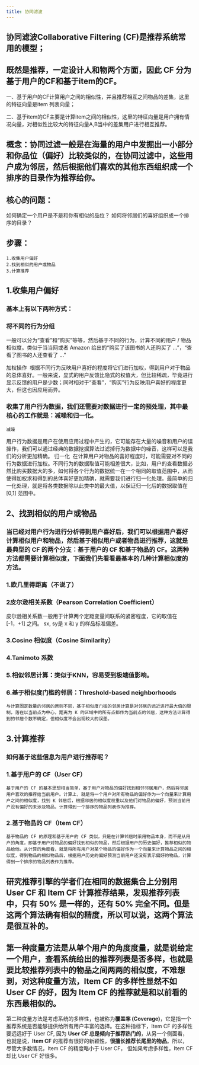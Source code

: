 ```yaml
---
title: 协同滤波
---
```


## 协同滤波Collaborative Filtering (CF)是推荐系统常用的模型；
## 既然是推荐，一定设计人和物两个方面，因此 CF 分为基于用户的CF和基于item的CF。

一、基于用户的CF计算用户之间的相似性，并且推荐相互之间物品的差集，这里的特征向量是item 列表向量；

二、基于item的CF主要是计算item之间的相似性，这里的特征向量是用户拥有情况向量，对相似性比较大的特征向量A,B当中的差集用户进行相互推荐。
## 概念：协同过滤一般是在海量的用户中发掘出一小部分和你品位（偏好）比较类似的，在协同过滤中，这些用户成为邻居，然后根据他们喜欢的其他东西组织成一个排序的目录作为推荐给你。
## 核心的问题：
如何确定一个用户是不是和你有相似的品位？
如何将邻居们的喜好组织成一个排序的目录？
## 步骤：
    1.收集用户偏好
    2.找到相似的用户或物品
    3.计算推荐
## 1.收集用户偏好
### 基本上有以下两种方式：
### 将不同的行为分组 
一般可以分为“查看”和“购买”等等，然后基于不同的行为，计算不同的用户 / 物品相似度。类似于当当网或者 Amazon 给出的“购买了该图书的人还购买了 ...”，“查看了图书的人还查看了 ...”

加权操作 
根据不同行为反映用户喜好的程度将它们进行加权，得到用户对于物品的总体喜好。一般来说，显式的用户反馈比隐式的权值大，但比较稀疏，毕竟进行显示反馈的用户是少数；同时相对于“查看”，“购买”行为反映用户喜好的程度更大，但这也因应用而异。
### 收集了用户行为数据，我们还需要对数据进行一定的预处理，其中最核心的工作就是：减噪和归一化。
    减噪 
用户行为数据是用户在使用应用过程中产生的，它可能存在大量的噪音和用户的误操作，我们可以通过经典的数据挖掘算法过滤掉行为数据中的噪音，这样可以是我们的分析更加精确。
    归一化 
在计算用户对物品的喜好程度时，可能需要对不同的行为数据进行加权。不同行为的数据取值可能相差很大，比如，用户的查看数据必然比购买数据大的多，如何将各个行为的数据统一在一个相同的取值范围中，从而使得加权求和得到的总体喜好更加精确，就需要我们进行归一化处理。最简单的归一化处理，就是将各类数据除以此类中的最大值，以保证归一化后的数据取值在 [0,1] 范围中。
## 2、找到相似的用户或物品
### 当已经对用户行为进行分析得到用户喜好后，我们可以根据用户喜好计算相似用户和物品，然后基于相似用户或者物品进行推荐，这就是最典型的 CF 的两个分支：基于用户的 CF 和基于物品的 CF。这两种方法都需要计算**相似度**，下面我们先看看最基本的几种计算相似度的方法。
### 1.欧几里得距离（不说了）
### 2皮尔逊相关系数（Pearson Correlation Coefficient）
皮尔逊相关系数一般用于计算两个定距变量间联系的紧密程度，它的取值在 [-1，+1] 之间。 sx, sy是 x 和 y 的样品标准偏差。
### 3.Cosine 相似度（Cosine Similarity）
### 4.Tanimoto 系数
### 5.相似邻居计算：类似于KNN，容易受到极端值影响。
### 6.基于相似度门槛的邻居：Threshold-based neighborhoods
    与计算固定数量的邻居的原则不同，基于相似度门槛的邻居计算是对邻居的远近进行最大值的限制，落在以当前点为中心，距离为 K 的区域中的所有点都作为当前点的邻居，这种方法计算得到的邻居个数不确定，但相似度不会出现较大的误差。
## 3.计算推荐
### 如何基于这些信息为用户进行推荐呢？
### 1.基于用户的 CF（User CF）
    基于用户的 CF 的基本思想相当简单，基于用户对物品的偏好找到相邻邻居用户，然后将邻居用户喜欢的推荐给当前用户。计算上，就是将一个用户对所有物品的偏好作为一个向量来计算用户之间的相似度，找到 K 邻居后，根据邻居的相似度权重以及他们对物品的偏好，预测当前用户没有偏好的未涉及物品，计算得到一个排序的物品列表作为推荐。
### 2.基于物品的 CF（Item CF）
    基于物品的 CF 的原理和基于用户的 CF 类似，只是在计算邻居时采用物品本身，而不是从用户的角度，即基于用户对物品的偏好找到相似的物品，然后根据用户的历史偏好，推荐相似的物品给他。从计算的角度看，就是将所有用户对某个物品的偏好作为一个向量来计算物品之间的相似度，得到物品的相似物品后，根据用户历史的偏好预测当前用户还没有表示偏好的物品，计算得到一个排序的物品列表作为推荐。
## 研究推荐引擎的学者们在相同的数据集合上分别用 User CF 和 Item CF 计算推荐结果，发现推荐列表中，只有 50% 是一样的，还有 50% 完全不同。但是这两个算法确有相似的精度，所以可以说，这两个算法是很互补的。
## 第一种度量方法是从单个用户的角度度量，就是说给定一个用户，查看系统给出的推荐列表是否多样，也就是要比较推荐列表中的物品之间两两的相似度，不难想到，对这种度量方法，Item CF 的多样性显然不如 User CF 的好，因为 Item CF 的推荐就是和以前看的东西最相似的。
第二种度量方法是考虑系统的多样性，也被称为**覆盖率 (Coverage)**，它是指一个推荐系统是否能够提供给所有用户丰富的选择。在这种指标下，Item CF 的多样性要远远好于 User CF, 因为 **User CF 总是倾向于推荐热门的**，从另一个侧面看，也就是说，**Item CF** 的推荐有很好的新颖性，**很擅长推荐长尾里的物品**。所以，尽管大多数情况，Item CF 的精度略小于 User CF， 但如果考虑多样性，Item CF 却比 User CF 好很多。
##

